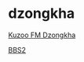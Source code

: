 # dzongkha

[Kuzoo FM Dzongkha](http://43.241.137.236:8000/kuzoodzo)

[BBS2](http://202.144.155.12/radio2)

